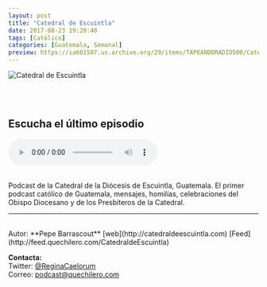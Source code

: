 ```yaml
---
layout: post
title: "Catedral de Escuintla"
date: 2017-08-23 19:20:40
tags: [Católico]
categories: [Guatemala, Semanal]
preview: https://ia601507.us.archive.org/29/items/TAPEANDORADIO500/Catedral-PepeBarrascoutOrtiz300.jpg
---
```


![Catedral de Escuintla](https://ia601507.us.archive.org/29/items/TAPEANDORADIO500/Catedral-PepeBarrascoutOrtiz500.jpg)

<br/>
<br/>

## Escucha el último episodio

<!--reproductor-feed=http://feed.quechilero.com/CatedraldeEscuintla-->
<!--reproductor-start-->
<audio id="audio" preload="auto" controls="" src="http://media.blubrry.com/quechilero/p/dts.podtrac.com/redirect.mp3/archive.org/download/PepeBarrascoutOrtiz/045-XxviDomingoOrdinario-MirarmeAMiMismo.mp3"></audio>
<!--reproductor-end-->

<br/>  
Podcast de la Catedral de la Diócesis de Escuintla, Guatemala. 
El primer podcast católico de Guatemala, mensajes, homilías, celebraciones del Obispo Diocesano y de los Presbíteros de la Catedral.

_ _ _  

<br>
Autor: **Pepe Barrascout**  
[web](http://catedraldeescuintla.com)
[Feed](http://feed.quechilero.com/CatedraldeEscuintla)  



**Contacta:**  
Twitter: [@ReginaCaelorum](https://twitter.com/ReginaCaelorum)  
Correo: [podcast@quechilero.com](mailto:podcast@quechilero.com)  

